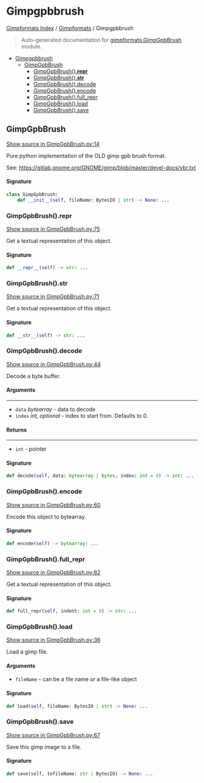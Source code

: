 # Gimpgpbbrush

[Gimpformats Index](../README.md#gimpformats-index) / [Gimpformats](./index.md#gimpformats) / Gimpgpbbrush

> Auto-generated documentation for [gimpformats.GimpGpbBrush](../../../gimpformats/GimpGpbBrush.py) module.

- [Gimpgpbbrush](#gimpgpbbrush)
  - [GimpGpbBrush](#gimpgpbbrush)
    - [GimpGpbBrush().__repr__](#gimpgpbbrush()__repr__)
    - [GimpGpbBrush().__str__](#gimpgpbbrush()__str__)
    - [GimpGpbBrush().decode](#gimpgpbbrush()decode)
    - [GimpGpbBrush().encode](#gimpgpbbrush()encode)
    - [GimpGpbBrush().full_repr](#gimpgpbbrush()full_repr)
    - [GimpGpbBrush().load](#gimpgpbbrush()load)
    - [GimpGpbBrush().save](#gimpgpbbrush()save)

## GimpGpbBrush

[Show source in GimpGpbBrush.py:14](../../../gimpformats/GimpGpbBrush.py#L14)

Pure python implementation of the OLD gimp gpb brush format.

See:
 https://gitlab.gnome.org/GNOME/gimp/blob/master/devel-docs/vbr.txt

#### Signature

```python
class GimpGpbBrush:
    def __init__(self, fileName: BytesIO | str) -> None: ...
```

### GimpGpbBrush().__repr__

[Show source in GimpGpbBrush.py:75](../../../gimpformats/GimpGpbBrush.py#L75)

Get a textual representation of this object.

#### Signature

```python
def __repr__(self) -> str: ...
```

### GimpGpbBrush().__str__

[Show source in GimpGpbBrush.py:71](../../../gimpformats/GimpGpbBrush.py#L71)

Get a textual representation of this object.

#### Signature

```python
def __str__(self) -> str: ...
```

### GimpGpbBrush().decode

[Show source in GimpGpbBrush.py:44](../../../gimpformats/GimpGpbBrush.py#L44)

Decode a byte buffer.

#### Arguments

----
 - `data` *bytearray* - data to decode
 - `index` *int, optional* - index to start from. Defaults to 0.

#### Returns

-------
 - `int` - pointer

#### Signature

```python
def decode(self, data: bytearray | bytes, index: int = 0) -> int: ...
```

### GimpGpbBrush().encode

[Show source in GimpGpbBrush.py:60](../../../gimpformats/GimpGpbBrush.py#L60)

Encode this object to bytearray.

#### Signature

```python
def encode(self) -> bytearray: ...
```

### GimpGpbBrush().full_repr

[Show source in GimpGpbBrush.py:82](../../../gimpformats/GimpGpbBrush.py#L82)

Get a textual representation of this object.

#### Signature

```python
def full_repr(self, indent: int = 0) -> str: ...
```

### GimpGpbBrush().load

[Show source in GimpGpbBrush.py:36](../../../gimpformats/GimpGpbBrush.py#L36)

Load a gimp file.

#### Arguments

- `fileName` - can be a file name or a file-like object

#### Signature

```python
def load(self, fileName: BytesIO | str) -> None: ...
```

### GimpGpbBrush().save

[Show source in GimpGpbBrush.py:67](../../../gimpformats/GimpGpbBrush.py#L67)

Save this gimp image to a file.

#### Signature

```python
def save(self, tofileName: str | BytesIO) -> None: ...
```